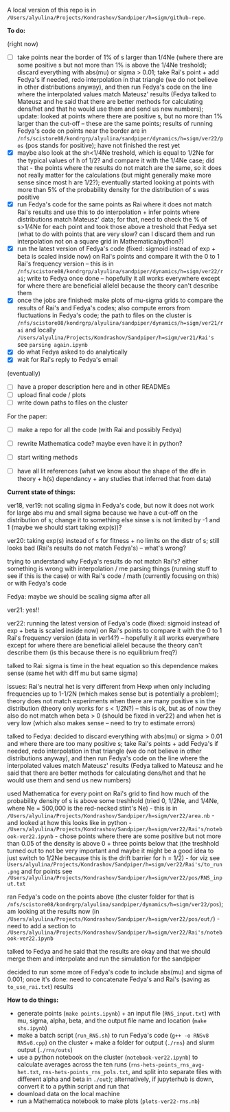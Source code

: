 A local version of this repo is in `/Users/alyulina/Projects/Kondrashov/Sandpiper/h=sigm/github-repo`.

**To do:**

(right now)
- [ ] take points near the border of 1% of s larger than 1/4Ne (where there are some positive s but not more than 1% is above the 1/4Ne treshold); discard everything with abs(mu) or sigma > 0.01; take Rai's point + add Fedya's if needed, redo interpolation in that triangle (we do not believe in other distributions anyway), and then run Fedya's code on the line where the interpolated values match Mateusz' results (Fedya talked to Mateusz and he said that there are better methods for calculating dens/het and that he would use them and send us new numbers); update: looked at points where there are positive s, but no more than 1% larger than the cut-off – these are the same points; results of running Fedya's code on points near the border are in `/nfs/scistore08/kondrgrp/alyulina/sandpiper/dynamics/h=sigm/ver22/pos` (pos stands for positive); have not finished the rest yet
- [x] maybe also look at the sh<1/4Ne treshold, which is equal to 1/2Ne for the typical values of h of 1/2? and compare it with the 1/4Ne case; did that - the points where the results do not match are the same, so it does not really matter for the calculations (but might generally make more sense since most h are 1/2?); eventually started looking at points with more than 5% of the probability density for the distribution of s was positive
- [x] run Fedya's code for the same points as Rai where it does not match Rai's results and use this to do interpolation + infer points where distributions match Mateusz' data; for that, need to check the % of s>1/4Ne for each point and took those above a treshold that Fedya set (what to do with points that are very slow? can I discard them and run interpolation not on a square grid in Mathematica/python?)
- [x] run the latest version of Fedya's code (fixed: sigmoid instead of exp + beta is scaled inside now) on Rai's points and compare it with the 0 to 1 Rai's frequency version – this is in `/nfs/scistore08/kondrgrp/alyulina/sandpiper/dynamics/h=sigm/ver22/rai`; write to Fedya once done – hopefully it all works everywhere except for where there are beneficial allelel because the theory can't describe them
- [x] once the jobs are finished: make plots of mu-sigma grids to compare the results of Rai's and Fedya's codes; also compute errors from fluctuations in Fedya's code; the path to files on the cluster is `/nfs/scistore08/kondrgrp/alyulina/sandpiper/dynamics/h=sigm/ver21/rai` and locally `/Users/alyulina/Projects/Kondrashov/Sandpiper/h=sigm/ver21/Rai's` see `parsing again.ipynb`
- [x] do what Fedya asked to do analytically
- [x] wait for Rai's reply to Fedya's email

(eventually)
- [ ] have a proper description here and in other READMEs
- [ ] upload final code / plots
- [ ] write down paths to files on the cluster

For the paper:
- [ ] make a repo for all the code (with Rai and possibly Fedya)
- [ ] rewrite Mathematica code? maybe even have it in python?
- [ ] start writing methods 
- [ ] have all lit references (what we know about the shape of the dfe in theory + h(s) dependancy + any studies that inferred that from data)


**Current state of things:**

ver18, ver19: not scaling sigma in Fedya's code, but now it does not work for large abs mu and small sigma because we have a cut-off on the distribution of s; change it to something else sinse s is not limited by -1 and 1 (maybe we should start taking exp(s))?

ver20: taking exp(s) instead of s for fitness + no limits on the distr of s; still looks bad (Rai's results do not match Fedya's) – what's wrong?

trying to understand why Fedya's results do not match Rai's? either something is wrong with interpolation / me parsing things (running stuff to see if this is the case) or with Rai's code / math (currently focusing on this) or with Fedya's code 

Fedya: maybe we should be scaling sigma after all

ver21: yes!!

ver22: running the latest version of Fedya's code (fixed: sigmoid instead of exp + beta is scaled inside now) on Rai's points to compare it with the 0 to 1 Rai's frequency version (data in ver14?) – hopefully it all works everywhere except for where there are beneficial allelel because the theory can't describe them (is this because there is no equilibrium freq?)

talked to Rai: sigma is time in the heat equation so this dependence makes sense (same het with diff mu but same sigma)

issues: Rai's neutral het is very different from Hexp when only including frequencies up to 1-1/2N (which makes sense but is potentially a problem);
theory does not match experiments when there are many positive s in the distribution (theory only works for s < 1/2N?) – this is ok, but as of now they also do not match when beta > 0 (should be fixed in ver22) and when het is very low (which also makes sense – need to try to estimate errors)

talked to Fedya: decided to discard everything with abs(mu) or sigma > 0.01 and where there are too many positive s; take Rai's points + add Fedya's if needed, redo interpolation in that triangle (we do not believe in other distributions anyway), and then run Fedya's code on the line where the interpolated values match Mateusz' results (Fedya talked to Mateusz and he said that there are better methods for calculating dens/het and that he would use them and send us new numbers)

used Mathematica for every point on Rai's grid to find how much of the probability density of s is above some treshhold (tried 0, 1/2Ne, and 1/4Ne, where Ne = 500,000 is the red-necked stint's Ne) - this is in `/Users/alyulina/Projects/Kondrashov/Sandpiper/h=sigm/ver22/area.nb` - and looked at how this looks like in python - `/Users/alyulina/Projects/Kondrashov/Sandpiper/h=sigm/ver22/Rai's/notebook-ver22.ipynb` - chose points where there are some positive but not more than 0.05 of the density is above 0 + three points below that (the treshhold turned out to not be very important and maybe it might be a good idea to just switch to 1/2Ne because this is the drift barrier for h = 1/2) - for viz see `Users/alyulina/Projects/Kondrashov/Sandpiper/h=sigm/ver22/Rai's/to_run.png` and for points see `/Users/alyulina/Projects/Kondrashov/Sandpiper/h=sigm/ver22/pos/RNS_input.txt`

ran Fedya's code on the points above (the cluster folder for that is `/nfs/scistore08/kondrgrp/alyulina/sandpiper/dynamics/h=sigm/ver22/pos`); am looking at the results now (in `/Users/alyulina/Projects/Kondrashov/Sandpiper/h=sigm/ver22/pos/out/`) - need to add a section to `/Users/alyulina/Projects/Kondrashov/Sandpiper/h=sigm/ver22/Rai's/notebook-ver22.ipynb`

talked to Fedya and he said that the results are okay and that we should merge them and interpolate and run the simulation for the sandpiper

decided to run some more of Fedya's code to include abs(mu) and sigma of 0.001; once it's done: need to concatenate Fedya's and Rai's (saving as `to_use_rai.txt`) results 


**How to do things:**
- generate points (`make points.ipynb`) + an input file (`RNS_input.txt`) with mu, sigma, alpha, beta, and the output file name and location (`make shs.ipynb`)
- make a batch script (`run_RNS.sh`) to run Fedya's code (`g++ -o RNSv8 RNSv8.cpp`) on the cluster + make a folder for output (`./rns`) and slurm output (`./rns/outs`)
- use a python notebook on the cluster (`notebook-ver22.ipynb`) to calculate averages across the ten runs (`rns-hets-points_rns_avg-het.txt`, `rns-hets-points_rns_pols.txt`, and split into separate files with different alpha and beta in `./out`); alternatively, if jupyterhub is down, convert it to a pythin script and run that 
- download data on the local machine
- run a Mathematica notebook to make plots (`plots-ver22-rns.nb`)
